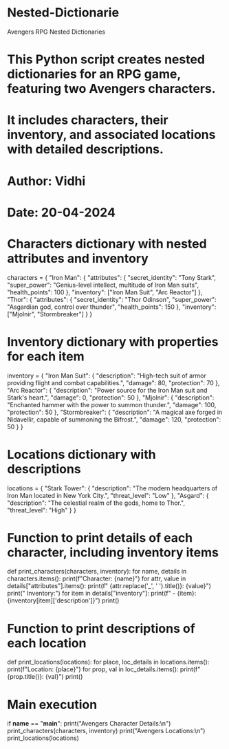 # Nested-Dictionarie

 Avengers RPG Nested Dictionaries
# This Python script creates nested dictionaries for an RPG game, featuring two Avengers characters.
# It includes characters, their inventory, and associated locations with detailed descriptions.
# Author: Vidhi
# Date: 20-04-2024

# Characters dictionary with nested attributes and inventory
characters = {
    "Iron Man": {
        "attributes": {
            "secret_identity": "Tony Stark",
            "super_power": "Genius-level intellect, multitude of Iron Man suits",
            "health_points": 100
        },
        "inventory": ["Iron Man Suit", "Arc Reactor"]
    },
    "Thor": {
        "attributes": {
            "secret_identity": "Thor Odinson",
            "super_power": "Asgardian god, control over thunder",
            "health_points": 150
        },
        "inventory": ["Mjolnir", "Stormbreaker"]
    }
}

# Inventory dictionary with properties for each item
inventory = {
    "Iron Man Suit": {
        "description": "High-tech suit of armor providing flight and combat capabilities.",
        "damage": 80,
        "protection": 70
    },
    "Arc Reactor": {
        "description": "Power source for the Iron Man suit and Stark's heart.",
        "damage": 0,
        "protection": 50
    },
    "Mjolnir": {
        "description": "Enchanted hammer with the power to summon thunder.",
        "damage": 100,
        "protection": 50
    },
    "Stormbreaker": {
        "description": "A magical axe forged in Nidavellir, capable of summoning the Bifrost.",
        "damage": 120,
        "protection": 50
    }
}

# Locations dictionary with descriptions
locations = {
    "Stark Tower": {
        "description": "The modern headquarters of Iron Man located in New York City.",
        "threat_level": "Low"
    },
    "Asgard": {
        "description": "The celestial realm of the gods, home to Thor.",
        "threat_level": "High"
    }
}

# Function to print details of each character, including inventory items
def print_characters(characters, inventory):
    for name, details in characters.items():
        print(f"Character: {name}")
        for attr, value in details["attributes"].items():
            print(f"  {attr.replace('_', ' ').title()}: {value}")
        print("  Inventory:")
        for item in details["inventory"]:
            print(f"    - {item}: {inventory[item]['description']}")
        print()

# Function to print descriptions of each location
def print_locations(locations):
    for place, loc_details in locations.items():
        print(f"Location: {place}")
        for prop, val in loc_details.items():
            print(f"  {prop.title()}: {val}")
        print()

# Main execution
if __name__ == "__main__":
    print("Avengers Character Details:\n")
    print_characters(characters, inventory)
    print("Avengers Locations:\n")
    print_locations(locations)
